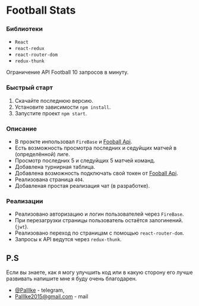 # Football Stats

### Библиотеки 

* `React` 
* `react-redux`
* `react-router-dom`
* `redux-thunk`

Ограничение API Football 10 запросов в минуту.

### Быстрый старт

1. Скачайте последнюю версию.
2. Установите зависимости `npm install`.
3. Запустите проект `npm start`.


### Описание 
* В проэкте инпользовал `FireBase` и [Fooball Api](https://www.football-data.org/). 
* Есть возможность просмотра последних и седуйщих матчей в (определённой) лиге. 
* Просмотр последних 5 и следуйщих 5 матчей команд. 
* Добавлена турнирная таблица.
* Добавлена возможность подключать свой токен от [Fooball Api](https://www.football-data.org/).
* Реализована страница `404`.
* Добавленая простая реализация чат (в разработке).

### Реализации

* Реализовано авторизацию и логин пользователей через `FireBase`.
* При перезагрузки страницы пользователь остаётся залогинений. (`jwt`).
* Реализовано переход по страницам с помощью `react-router-dom`.
* Запросы к API ведутся через `redux-thunk`.

## P.S
Если вы знаете, как я могу улучшить код или в какую сторону его лучше развивать напишите мне я буду очень благодарен. 
* [@Palllke](https://t.me/Palllke) - telegram,
* Palllke2015@gmail.com - mail
